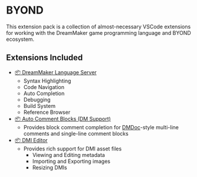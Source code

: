 # BYOND
This extension pack is a collection of almost-necessary VSCode extensions for working with the DreamMaker game programming language and BYOND ecosystem.

## Extensions Included
- [📦 DreamMaker Language Server](https://marketplace.visualstudio.com/items?itemName=platymuus.dm-langclient)
	- Syntax Highlighting
	- Code Navigation
	- Auto Completion
	- Debugging
	- Build System
	- Reference Browser
- [📦 Auto Comment Blocks (DM Support)](https://marketplace.visualstudio.com/items?itemName=stylemistake.auto-comment-blocks)
	- Provides block comment completion for [DMDoc](https://github.com/SpaceManiac/SpacemanDMM/tree/master/src/dmdoc)-style multi-line comments and single-line comment blocks
- [📦 DMI Editor](https://marketplace.visualstudio.com/items?itemName=anturk.dmi-editor)
  - Provides rich support for DMI asset files
    - Viewing and Editing metadata
    - Importing and Exporting images
    - Resizing DMIs
